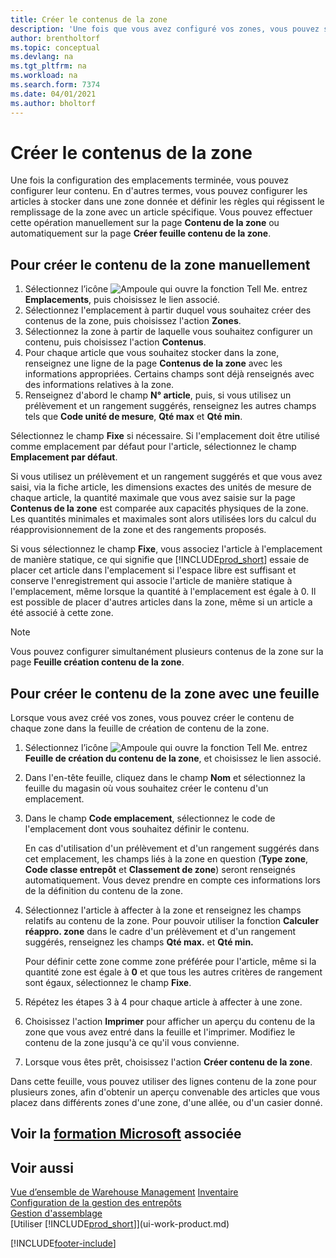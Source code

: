 ```yaml
---
title: Créer le contenus de la zone
description: 'Une fois que vous avez configuré vos zones, vous pouvez spécifier les articles à y stocker et configurer des règles qui contrôlent la fréquence de remplissage des zones.'
author: brentholtorf
ms.topic: conceptual
ms.devlang: na
ms.tgt_pltfrm: na
ms.workload: na
ms.search.form: 7374
ms.date: 04/01/2021
ms.author: bholtorf
---
```

# Créer le contenus de la zone

Une fois la configuration des emplacements terminée, vous pouvez configurer leur contenu. En d'autres termes, vous pouvez configurer les articles à stocker dans une zone donnée et définir les règles qui régissent le remplissage de la zone avec un article spécifique. Vous pouvez effectuer cette opération manuellement sur la page **Contenu de la zone** ou automatiquement sur la page **Créer feuille contenu de la zone**.

## Pour créer le contenu de la zone manuellement

1. Sélectionnez l’icône ![Ampoule qui ouvre la fonction Tell Me.](media/ui-search/search_small.png "Dites-moi ce que vous voulez faire") entrez **Emplacements**, puis choisissez le lien associé.  
2. Sélectionnez l'emplacement à partir duquel vous souhaitez créer des contenus de la zone, puis choisissez l'action **Zones**.  
3. Sélectionnez la zone à partir de laquelle vous souhaitez configurer un contenu, puis choisissez l'action **Contenus**.  
4. Pour chaque article que vous souhaitez stocker dans la zone, renseignez une ligne de la page **Contenus de la zone** avec les informations appropriées. Certains champs sont déjà renseignés avec des informations relatives à la zone.  
5. Renseignez d'abord le champ **N° article**, puis, si vous utilisez un prélèvement et un rangement suggérés, renseignez les autres champs tels que **Code unité de mesure**, **Qté max** et **Qté min**.  

Sélectionnez le champ **Fixe** si nécessaire. Si l'emplacement doit être utilisé comme emplacement par défaut pour l'article, sélectionnez le champ **Emplacement par défaut**.  

Si vous utilisez un prélèvement et un rangement suggérés et que vous avez saisi, via la fiche article, les dimensions exactes des unités de mesure de chaque article, la quantité maximale que vous avez saisie sur la page **Contenus de la zone** est comparée aux capacités physiques de la zone. Les quantités minimales et maximales sont alors utilisées lors du calcul du réapprovisionnement de la zone et des rangements proposés.  

Si vous sélectionnez le champ **Fixe**, vous associez l'article à l'emplacement de manière statique, ce qui signifie que [!INCLUDE[prod_short](includes/prod_short.md)] essaie de placer cet article dans l'emplacement si l'espace libre est suffisant et conserve l'enregistrement qui associe l'article de manière statique à l'emplacement, même lorsque la quantité à l'emplacement est égale à 0. Il est possible de placer d'autres articles dans la zone, même si un article a été associé à cette zone.  

> [!NOTE]  
> Vous pouvez configurer simultanément plusieurs contenus de la zone sur la page **Feuille création contenu de la zone**.  

## Pour créer le contenu de la zone avec une feuille

Lorsque vous avez créé vos zones, vous pouvez créer le contenu de chaque zone dans la feuille de création de contenu de la zone.

1. Sélectionnez l’icône ![Ampoule qui ouvre la fonction Tell Me.](media/ui-search/search_small.png "Dites-moi ce que vous voulez faire") entrez **Feuille de création du contenu de la zone**, et choisissez le lien associé.  
2. Dans l'en-tête feuille, cliquez dans le champ **Nom** et sélectionnez la feuille du magasin où vous souhaitez créer le contenu d'un emplacement.  
3. Dans le champ **Code emplacement**, sélectionnez le code de l'emplacement dont vous souhaitez définir le contenu.  

    En cas d'utilisation d'un prélèvement et d'un rangement suggérés dans cet emplacement, les champs liés à la zone en question (**Type zone**, **Code classe entrepôt** et **Classement de zone**) seront renseignés automatiquement. Vous devez prendre en compte ces informations lors de la définition du contenu de la zone.  
4. Sélectionnez l'article à affecter à la zone et renseignez les champs relatifs au contenu de la zone. Pour pouvoir utiliser la fonction **Calculer réappro. zone** dans le cadre d'un prélèvement et d'un rangement suggérés, renseignez les champs **Qté max.** et **Qté min.**  

    Pour définir cette zone comme zone préférée pour l'article, même si la quantité zone est égale à **0** et que tous les autres critères de rangement sont égaux, sélectionnez le champ **Fixe**.  
5. Répétez les étapes 3 à 4 pour chaque article à affecter à une zone.  
6. Choisissez l'action **Imprimer** pour afficher un aperçu du contenu de la zone que vous avez entré dans la feuille et l'imprimer. Modifiez le contenu de la zone jusqu'à ce qu'il vous convienne.  
7. Lorsque vous êtes prêt, choisissez l'action **Créer contenu de la zone**.  

Dans cette feuille, vous pouvez utiliser des lignes contenu de la zone pour plusieurs zones, afin d'obtenir un aperçu convenable des articles que vous placez dans différents zones d'une zone, d'une allée, ou d'un casier donné.  

## Voir la [formation Microsoft](/training/modules/set-up-zones-bins/) associée

## Voir aussi

[Vue d’ensemble de Warehouse Management](design-details-warehouse-management.md)
[Inventaire](inventory-manage-inventory.md)  
[Configuration de la gestion des entrepôts](warehouse-setup-warehouse.md)  
[Gestion d'assemblage](assembly-assemble-items.md)  
[Utiliser [!INCLUDE[prod_short](includes/prod_short.md)]](ui-work-product.md)


[!INCLUDE[footer-include](includes/footer-banner.md)]

